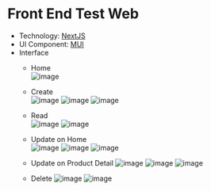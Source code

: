 # Front End Test Web

- Technology: [NextJS](https://nextjs.org/)
- UI Component: [MUI](https://mui.com/material-ui/)
- Interface
    - Home  
      ![image](https://github.com/naufal-yafi/fe-test-msib-6/assets/87789251/0cc2f3bb-431d-4f1f-a66f-b2b242d8ea43)
   - Create  
     ![image](https://github.com/naufal-yafi/fe-test-msib-6/assets/87789251/47cab64d-ed93-4cd8-af1b-2133e5708d29)
     ![image](https://github.com/naufal-yafi/fe-test-msib-6/assets/87789251/b8b665c9-50bf-45bc-aa53-46fb463a9bdc)
     ![image](https://github.com/naufal-yafi/fe-test-msib-6/assets/87789251/ff03e6da-4d8a-409e-8f03-fc8166508216)
   - Read  
     ![image](https://github.com/naufal-yafi/fe-test-msib-6/assets/87789251/65847a64-58a8-4e85-851f-cf52d68c0efc)
     ![image](https://github.com/naufal-yafi/fe-test-msib-6/assets/87789251/00c23ee8-ec84-4861-b8b4-fc0daf414e85)

   - Update on Home  
     ![image](https://github.com/naufal-yafi/fe-test-msib-6/assets/87789251/d9f68e92-1e04-4024-b862-f7157670d4fa)
     ![image](https://github.com/naufal-yafi/fe-test-msib-6/assets/87789251/86439608-ed00-469d-a401-43a96f268ebc)
     ![image](https://github.com/naufal-yafi/fe-test-msib-6/assets/87789251/ba180674-c0d7-4186-aa31-db7dddf2d164)

   - Update on Product Detail
     ![image](https://github.com/naufal-yafi/fe-test-msib-6/assets/87789251/be7334fe-b056-4dfb-b16f-262311769c92)
     ![image](https://github.com/naufal-yafi/fe-test-msib-6/assets/87789251/b02b48b6-9993-4a96-9dd8-89e8e5028551)
     ![image](https://github.com/naufal-yafi/fe-test-msib-6/assets/87789251/dd497bc5-55c0-4004-adf5-0e6930e46c48)


   - Delete
     ![image](https://github.com/naufal-yafi/fe-test-msib-6/assets/87789251/417219f8-4c53-4916-82c4-7e092034a6e3)
     ![image](https://github.com/naufal-yafi/fe-test-msib-6/assets/87789251/5885d5a0-9937-4292-8fba-a639e92464af)


